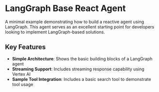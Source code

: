 # LangGraph Base React Agent

A minimal example demonstrating how to build a reactive agent using LangGraph. This agent serves as an excellent starting point for developers looking to implement LangGraph-based solutions.

## Key Features

- **Simple Architecture**: Shows the basic building blocks of a LangGraph agent
- **Streaming Support**: Includes streaming response capability using Vertex AI
- **Sample Tool Integration**: Includes a basic search tool to demonstrate tool usage


